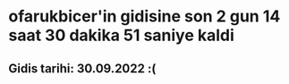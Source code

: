 # ofarukbicer'in gidisine son 2 gun 14 saat 30 dakika 51 saniye kaldi

## Gidis tarihi: 30.09.2022 :(